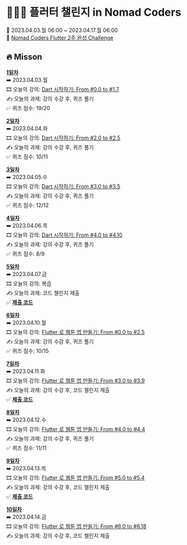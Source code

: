 # 👩🏻‍💻 플러터 챌린지 in Nomad Coders
📅 2023.04.03.월 06:00 ~ 2023.04.17.월 06:00  
🏢 [Nomad Coders Flutter 2주 완성 Challenge](https://nomadcoders.co/c/flutter-challenge/lobby)  
  
## 🔥 Misson
[**1일차**](https://github.com/jung0115/flutter-challenge/tree/main/Day01_0403)  
➡️ 2023.04.03.월  
🎞️ 오늘의 강의: [Dart 시작하기: From #0.0 to #1.7](https://nomadcoders.co/dart-for-beginners/lectures/4090)  
✍️ 오늘의 과제: 강의 수강 후, 퀴즈 풀기  
✅ 퀴즈 점수: 19/20  
  
[**2일차**](https://github.com/jung0115/flutter-challenge/tree/main/Day02_0404)  
➡️ 2023.04.04.화  
🎞️ 오늘의 강의: [Dart 시작하기: From #2.0 to #2.5](https://nomadcoders.co/dart-for-beginners/lectures/4101)  
✍️ 오늘의 과제: 강의 수강 후, 퀴즈 풀기  
✅ 퀴즈 점수: 10/11  
  
[**3일차**](https://github.com/jung0115/flutter-challenge/tree/main/Day03_0405)  
➡️ 2023.04.05.수  
🎞️ 오늘의 강의: [Dart 시작하기: From #3.0 to #3.5](https://nomadcoders.co/dart-for-beginners/lectures/4107)  
✍️ 오늘의 과제: 강의 수강 후, 퀴즈 풀기  
✅ 퀴즈 점수: 12/12  
  
[**4일차**](https://github.com/jung0115/flutter-challenge/tree/main/Day04_0406)  
➡️ 2023.04.06.목  
🎞️ 오늘의 강의: [Dart 시작하기: From #4.0 to #4.10](https://nomadcoders.co/dart-for-beginners/lectures/4113)  
✍️ 오늘의 과제: 강의 수강 후, 퀴즈 풀기  
✅ 퀴즈 점수: 8/9  
  
[**5일차**](https://github.com/jung0115/flutter-challenge/tree/main/Day05_0407)  
➡️ 2023.04.07.금  
🎞️ 오늘의 강의: 복습  
✍️ 오늘의 과제: 코드 챌린지 제출  
✅ [**제출 코드**](https://replit.com/@jungim7490/FlutterChallengeDart#main.dart)  
  
[**6일차**](https://github.com/jung0115/flutter-challenge/tree/main/Day06_0410)  
➡️ 2023.04.10.월  
🎞️ 오늘의 강의: [Flutter 로 웹툰 앱 만들기: From #0.0 to #2.5](https://nomadcoders.co/flutter-for-beginners/lectures/4178)  
✍️ 오늘의 과제: 강의 수강 후, 퀴즈 풀기  
✅ 퀴즈 점수: 10/15  

[**7일차**](https://github.com/jung0115/flutter-challenge/tree/main/Day07_0411)  
➡️ 2023.04.11.화  
🎞️ 오늘의 강의: [Flutter 로 웹툰 앱 만들기: From #3.0 to #3.9](https://nomadcoders.co/flutter-for-beginners/lectures/4136)  
✍️ 오늘의 과제: 강의 수강 후, 코드 챌린지 제출  
✅ [**제출 코드**](https://gist.github.com/jung0115/c065563e05e360cc6c2ba302a110bb46)  
  
[**8일차**](https://github.com/jung0115/flutter-challenge/tree/main/Day08_0412)  
➡️ 2023.04.12.수  
🎞️ 오늘의 강의: [Flutter 로 웹툰 앱 만들기: From #4.0 to #4.4](https://nomadcoders.co/flutter-for-beginners/lectures/4149)  
✍️ 오늘의 과제: 강의 수강 후, 퀴즈 풀기  
✅ 퀴즈 점수: 11/11  
  
[**9일차**](https://github.com/jung0115/flutter-challenge/tree/main/Day09_0413)  
➡️ 2023.04.13.목  
🎞️ 오늘의 강의: [Flutter 로 웹툰 앱 만들기: From #5.0 to #5.4](https://nomadcoders.co/flutter-for-beginners/lectures/4154)  
✍️ 오늘의 과제: 강의 수강 후, 코드 챌린지 제출  
✅ [**제출 코드**](https://gist.github.com/jung0115/96f79666fa6505f3f72c387044baae64)  
  
[**10일차**](https://github.com/jung0115/flutter-challenge/tree/main/Day10_0414)  
➡️ 2023.04.14.금  
🎞️ 오늘의 강의: [Flutter 로 웹툰 앱 만들기: From #6.0 to #6.18](https://nomadcoders.co/flutter-for-beginners/lectures/4159)  
✍️ 오늘의 과제: 강의 수강 후, 코드 챌린지 제출  